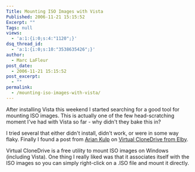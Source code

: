 ```yaml
---
Title: Mounting ISO Images with Vista
Published: 2006-11-21 15:15:52
Excerpt: ""
Tags: null
views:
  - 'a:1:{i:0;s:4:"1120";}'
dsq_thread_id:
  - 'a:1:{i:0;s:10:"3538635426";}'
author:
  - Marc LaFleur
post_date:
  - 2006-11-21 15:15:52
post_excerpt:
  - ""
permalink:
  - /mounting-iso-images-with-vista/
---
```

<p>After installing Vista this weekend I started searching for a good tool for mounting ISO images. This is actually one of the few head-scratching moment I've had with Vista so far - why didn't they bake this in? </p> <p>I tried several that either didn't install, didn't work, or were in some way flaky. Finally I found a post from <a title="Mounting an ISO image in Windows Vista" href="http://www.ariankulp.com/archive/2006/06/05/1261.aspx" target="_blank">Arian Kulp</a> on <a title="Virtual CloneDrive Download" href="http://www.elby.de/fun/software/index.html">Virtual CloneDrive from Elby</a>.</p> <p>Virtual CloneDrive is a free utility to mount ISO images on Windows (including Vista). One thing I really liked was that it associates itself with the ISO images so you can simply right-click on a .ISO file and mount it directly. </p>